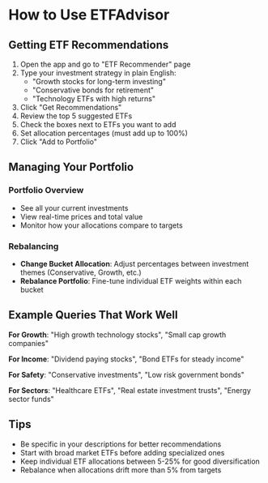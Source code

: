 # How to Use ETFAdvisor

## Getting ETF Recommendations

1. Open the app and go to "ETF Recommender" page
2. Type your investment strategy in plain English:
   - "Growth stocks for long-term investing"
   - "Conservative bonds for retirement"
   - "Technology ETFs with high returns"
3. Click "Get Recommendations" 
4. Review the top 5 suggested ETFs
5. Check the boxes next to ETFs you want to add
6. Set allocation percentages (must add up to 100%)
7. Click "Add to Portfolio"

## Managing Your Portfolio

### Portfolio Overview
- See all your current investments
- View real-time prices and total value
- Monitor how your allocations compare to targets

### Rebalancing
- **Change Bucket Allocation**: Adjust percentages between investment themes (Conservative, Growth, etc.)
- **Rebalance Portfolio**: Fine-tune individual ETF weights within each bucket

## Example Queries That Work Well

**For Growth**: "High growth technology stocks", "Small cap growth companies"

**For Income**: "Dividend paying stocks", "Bond ETFs for steady income"

**For Safety**: "Conservative investments", "Low risk government bonds"

**For Sectors**: "Healthcare ETFs", "Real estate investment trusts", "Energy sector funds"

## Tips

- Be specific in your descriptions for better recommendations
- Start with broad market ETFs before adding specialized ones
- Keep individual ETF allocations between 5-25% for good diversification
- Rebalance when allocations drift more than 5% from targets
